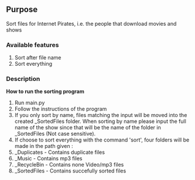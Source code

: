 
## Purpose
Sort files for Internet Pirates, i.e. the people that download movies and shows

### Available features
1. Sort after file name
2. Sort everything

### Description

**How to run the sorting program**  
 
1. Run main.py
2. Follow the instructions of the program
3. If you only sort by name, files matching the input will be moved into the created _SortedFiles folder. When sorting by name please input the full name of the show since that will be the name of the folder in _SortedFiles (Not case sensitive).
4. If choose to sort everything with the command 'sort', four folders will be made in the path given : 
5. _Duplicates - Contains duplicate files
6. _Music - Contains mp3 files
7. _RecycleBin - Contains none Video/mp3 files
8.  _SortedFiles - Contains succefully sorted files


